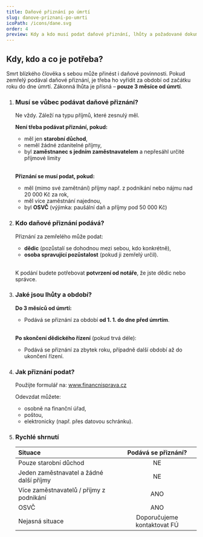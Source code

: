 ```yaml
---
title: Daňové přiznání po úmrtí
slug: danove-priznani-po-umrti
icoPath: /icons/dane.svg
order: 4
preview: Kdy a kdo musí podat daňové přiznání, lhůty a požadované dokumenty. 
---
```


## Kdy, kdo a co je potřeba? ##

Smrt blízkého člověka s sebou může přinést i daňové povinnosti. Pokud zemřelý podával daňové přiznání, je třeba ho vyřídit za období od začátku roku do dne úmrtí. Zákonná lhůta je přísná – <b>pouze 3 měsíce od úmrtí</b>.

1. ###  Musí se vůbec podávat daňové přiznání? ###
   Ne vždy. Záleží na typu příjmů, které zesnulý měl.

   <b>Není třeba podávat přiznání, pokud:</b>
    - měl jen <b>starobní důchod</b>,
    - neměl žádné zdanitelné příjmy,
    - byl <b>zaměstnanec s jedním zaměstnavatelem</b> a nepřesáhl určité příjmové limity

   
   <br/><b>Přiznání se musí podat, pokud:</b>
    - měl (mimo své zamětnání) příjmy např. z podnikání nebo nájmu nad 20 000 Kč za rok,
    - měl více zaměstnání najednou,
    - byl <b>OSVČ</b> (výjimka: paušální daň a příjmy pod 50 000 Kč)

2. ### Kdo daňové přiznání podává? ###
   Přiznání za zemřelého může podat:
    - <b>dědic</b> (pozůstalí se dohodnou mezi sebou, kdo konkrétně),
    - <b>osoba spravující pozůstalost</b> (pokud ji zemřelý určil).

   <br/>K podání budete potřebovat <b>potvrzení od notáře</b>, že jste dědic nebo správce.

3. ### Jaké jsou lhůty a období? ###
   <b>Do 3 měsíců od úmrtí:</b>
    - Podává se přiznání za období <b>od 1. 1. do dne před úmrtím</b>.
   
   <br/><b>Po skončení dědického řízení</b> (pokud trvá déle):
    - Podává se přiznání za zbytek roku, případně další období až do ukončení řízení.

4. ### Jak přiznání podat? ###
   Použijte formulář na: www.financnisprava.cz
   
   Odevzdat můžete:
    - osobně na finanční úřad,
    - poštou,
    - elektronicky (např. přes datovou schránku).

5. ### Rychlé shrnutí ###
   | Situace             | Podává se přiznání? | 
   | :---------------- | :------: | 
   | Pouze starobní důchod       |   NE  | 
   | Jeden zaměstnavatel a žádné další příjmy          |   NE  | 
   | Více zaměstnavatelů / příjmy z podnikání   |  ANO   | 
   | OSVČ |  ANO   | 
   | Nejasná situace |  Doporučujeme kontaktovat FÚ   | 